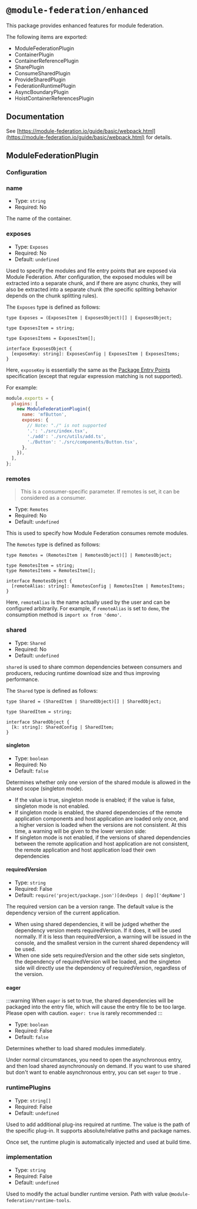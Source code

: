 # `@module-federation/enhanced`

This package provides enhanced features for module federation.

The following items are exported:

- ModuleFederationPlugin
- ContainerPlugin
- ContainerReferencePlugin
- SharePlugin
- ConsumeSharedPlugin
- ProvideSharedPlugin
- FederationRuntimePlugin
- AsyncBoundaryPlugin
- HoistContainerReferencesPlugin

## Documentation

See [https://module-federation.io/guide/basic/webpack.html](https://module-federation.io/guide/basic/webpack.html) for details.

## ModuleFederationPlugin

### Configuration

### name

- Type: `string`
- Required: No

The name of the container.

### exposes

- Type: `Exposes`
- Required: No
- Default: `undefined`

Used to specify the modules and file entry points that are exposed via Module Federation. After configuration, the exposed modules will be extracted into a separate chunk, and if there are async chunks, they will also be extracted into a separate chunk (the specific splitting behavior depends on the chunk splitting rules).

The `Exposes` type is defined as follows:

```tsx
type Exposes = (ExposesItem | ExposesObject)[] | ExposesObject;

type ExposesItem = string;

type ExposesItems = ExposesItem[];

interface ExposesObject {
  [exposeKey: string]: ExposesConfig | ExposesItem | ExposesItems;
}
```

Here, `exposeKey` is essentially the same as the [Package Entry Points](https://nodejs.org/api/packages.html#package-entry-points) specification (except that regular expression matching is not supported).

For example:

```jsx
module.exports = {
  plugins: [
    new ModuleFederationPlugin({
      name: 'mfButton',
      exposes: {
        // Note: "./" is not supported
        '.': './src/index.tsx',
        './add': './src/utils/add.ts',
        './Button': './src/components/Button.tsx',
      },
    }),
  ],
};
```

### remotes

> This is a consumer-specific parameter. If remotes is set, it can be considered as a consumer.

- Type: `Remotes`
- Required: No
- Default: `undefined`

This is used to specify how Module Federation consumes remote modules.

The `Remotes` type is defined as follows:

```tsx
type Remotes = (RemotesItem | RemotesObject)[] | RemotesObject;

type RemotesItem = string;
type RemotesItems = RemotesItem[];

interface RemotesObject {
  [remoteAlias: string]: RemotesConfig | RemotesItem | RemotesItems;
}
```

Here, `remoteAlias` is the name actually used by the user and can be configured arbitrarily. For example, if `remoteAlias` is set to `demo`, the consumption method is `import xx from 'demo'`.

### shared

- Type: `Shared`
- Required: No
- Default: `undefined`

`shared` is used to share common dependencies between consumers and producers, reducing runtime download size and thus improving performance.

The `Shared` type is defined as follows:

```tsx
type Shared = (SharedItem | SharedObject)[] | SharedObject;

type SharedItem = string;

interface SharedObject {
  [k: string]: SharedConfig | SharedItem;
}
```

#### singleton

- Type: `boolean`
- Required: No
- Default: `false`

Determines whether only one version of the shared module is allowed in the shared scope (singleton mode).

- If the value is true, singleton mode is enabled; if the value is false, singleton mode is not enabled.
- If singleton mode is enabled, the shared dependencies of the remote application components and host application are loaded only once, and a higher version is loaded when the versions are not consistent. At this time, a warning will be given to the lower version side:
- If singleton mode is not enabled, if the versions of shared dependencies between the remote application and host application are not consistent, the remote application and host application load their own dependencies

#### requiredVersion

- Type: `string`
- Required: False
- Default: `require('project/package.json')[devDeps | dep]['depName']`

The required version can be a version range. The default value is the dependency version of the current application.

- When using shared dependencies, it will be judged whether the dependency version meets requiredVersion. If it does, it will be used normally. If it is less than requiredVersion, a warning will be issued in the console, and the smallest version in the current shared dependency will be used.
- When one side sets requiredVersion and the other side sets singleton, the dependency of requiredVersion will be loaded, and the singleton side will directly use the dependency of requiredVersion, regardless of the version.

#### eager

:::warning
When `eager` is set to true, the shared dependencies will be packaged into the entry file, which will cause the entry file to be too large. Please open with caution.
`eager: true` is rarely recommended
:::

- Type: `boolean`
- Required: False
- Default: `false`

Determines whether to load shared modules immediately.

Under normal circumstances, you need to open the asynchronous entry, and then load shared asynchronously on demand. If you want to use shared but don't want to enable asynchronous entry, you can set `eager` to true .

### runtimePlugins

- Type: `string[]`
- Required: False
- Default: `undefined`

Used to add additional plug-ins required at runtime. The value is the path of the specific plug-in. It supports absolute/relative paths and package names.

Once set, the runtime plugin is automatically injected and used at build time.

### implementation

- Type: `string`
- Required: False
- Default: `undefined`

Used to modify the actual bundler runtime version. Path with value `@module-federation/runtime-tools`.
